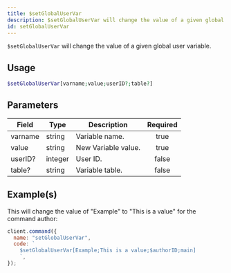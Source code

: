 ```yaml
---
title: $setGlobalUserVar
description: $setGlobalUserVar will change the value of a given global user variable.
id: setGlobalUserVar
---
```


`$setGlobalUserVar` will change the value of a given global user variable.

## Usage

```php
$setGlobalUserVar[varname;value;userID?;table?]
```

## Parameters

| Field   | Type    | Description         | Required |
| ------- | ------- | ------------------- | :------: |
| varname | string  | Variable name.      |   true   |
| value   | string  | New Variable value. |   true   |
| userID? | integer | User ID.            |  false   |
| table?  | string  | Variable table.     |  false   |

## Example(s)

This will change the value of "Example" to "This is a value" for the command author:

```javascript
client.command({
  name: "setGlobalUserVar",
  code: `
    $setGlobalUserVar[Example;This is a value;$authorID;main]
    `,
});
```

